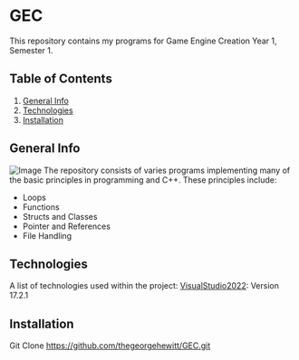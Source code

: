 # GEC
This repository contains my programs for Game Engine Creation Year 1, Semester 1.

## Table of Contents
1. [General Info](#general-info)
2. [Technologies](#technologies)
3. [Installation](#installation)

## General Info
![Image](https://1.bp.blogspot.com/-FrZTvfxe5EY/XxVvenatX-I/AAAAAAAADxI/sbmaso_TF90kyjrp3wDNt22N4EcRAiokQCNcBGAsYHQ/w1200-h630-p-k-no-nu/dghhg.png "GEC")
The repository consists of varies programs implementing many of the basic principles in programming and C++. These principles include:
- Loops
- Functions
- Structs and Classes
- Pointer and References
- File Handling

## Technologies
A list of technologies used within the project:
[VisualStudio2022](https://visualstudio.microsoft.com/): Version 17.2.1

## Installation
Git Clone https://github.com/thegeorgehewitt/GEC.git
